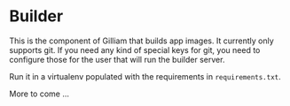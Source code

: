 # Builder

This is the component of Gilliam that builds app images.  It currently
only supports git.  If you need any kind of special keys for git, you
need to configure those for the user that will run the builder server.

Run it in a virtualenv populated with the requirements in
`requirements.txt`.

More to come ...

